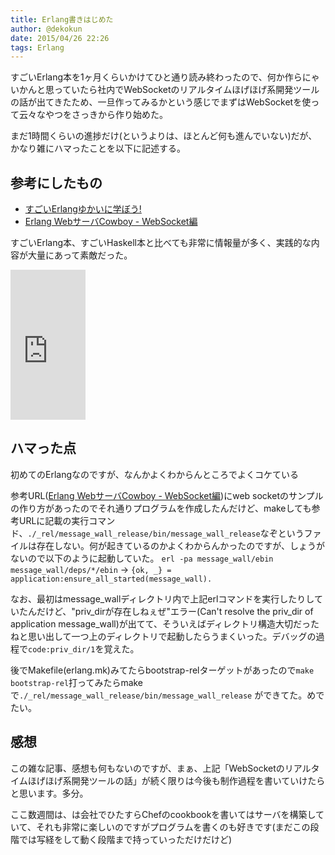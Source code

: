 ```yaml
---
title: Erlang書きはじめた
author: @dekokun
date: 2015/04/26 22:26
tags: Erlang
---
```


すごいErlang本を1ヶ月くらいかけてひと通り読み終わったので、何か作らにゃいかんと思っていたら社内でWebSocketのリアルタイムほげほげ系開発ツールの話が出てきたため、一旦作ってみるかという感じでまずはWebSocketを使って云々なやつをさっきから作り始めた。

まだ1時間くらいの進捗だけ(というよりは、ほとんど何も進んでいない)だが、かなり雑にハマったことを以下に記述する。

## 参考にしたもの

- [すごいErlangゆかいに学ぼう!](http://www.google.co.jp/url?sa=t&rct=j&q=&esrc=s&source=web&cd=1&ved=0CB8QFjAA&url=http://www.amazon.co.jp/%E3%81%99%E3%81%94%E3%81%84Erlang%E3%82%86%E3%81%8B%E3%81%84%E3%81%AB%E5%AD%A6%E3%81%BC%E3%81%86-Fred-Hebert/dp/4274069125&ei=5Og8Vc_zM4K5mwWB0oHQCA&usg=AFQjCNEZHrq06TFgh4Ojj7sx8dPQRjKtbQ&sig2=73m-9UP9uLSPkri56S7d5g&bvm=bv.91665533,d.dGY)
- [Erlang WebサーバCowboy - WebSocket編](http://clina.jp/blog/cowboy-websocket.html)

すごいErlang本、すごいHaskell本と比べても非常に情報量が多く、実践的な内容が大量にあって素敵だった。

<iframe src="http://rcm-fe.amazon-adsystem.com/e/cm?lt1=_blank&bc1=000000&IS2=1&bg1=FFFFFF&fc1=000000&lc1=0000FF&t=dekokun-22&o=9&p=8&l=as1&m=amazon&f=ifr&ref=qf_sp_asin_til&asins=4274069125" style="width:120px;height:240px;" scrolling="no" marginwidth="0" marginheight="0" frameborder="0"></iframe>

## ハマった点

初めてのErlangなのですが、なんかよくわからんところでよくコケている

参考URL([Erlang WebサーバCowboy - WebSocket編](http://clina.jp/blog/cowboy-websocket.html))にweb socketのサンプルの作り方があったのでそれ通りプログラムを作成したんだけど、makeしても参考URLに記載の実行コマンド、`./_rel/message_wall_release/bin/message_wall_release`なぞというファイルは存在しない。何が起きているのかよくわからんかったのですが、しょうがないので以下のように起動していた。
`erl -pa message_wall/ebin message_wall/deps/*/ebin` -> `{ok, _} = application:ensure_all_started(message_wall).`

なお、最初はmessage_wallディレクトリ内で上記erlコマンドを実行したりしていたんだけど、"priv\_dirが存在しねぇぜ"エラー(Can't resolve the priv_dir of application message_wall)が出てて、そういえばディレクトリ構造大切だったねと思い出して一つ上のディレクトリで起動したらうまくいった。デバッグの過程で`code:priv_dir/1`を覚えた。

後でMakefile(erlang.mk)みてたらbootstrap-relターゲットがあったので`make bootstrap-rel`打ってみたらmakeで`./_rel/message_wall_release/bin/message_wall_release` ができてた。めでたい。

## 感想

この雑な記事、感想も何もないのですが、まぁ、上記「WebSocketのリアルタイムほげほげ系開発ツールの話」が続く限りは今後も制作過程を書いていけたらと思います。多分。

ここ数週間は、は会社でひたすらChefのcookbookを書いてはサーバを構築していて、それも非常に楽しいのですがプログラムを書くのも好きです(まだこの段階では写経をして動く段階まで持っていっただけだけど)


